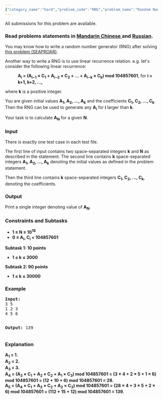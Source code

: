 ```yaml
---
{"category_name":"hard","problem_code":"RNG","problem_name":"Random Number Generator","languages_supported":{"0":"ADA","1":"ASM","2":"BASH","3":"BF","4":"C","5":"C99 strict","6":"CAML","7":"CLOJ","8":"CLPS","9":"CPP 4.3.2","10":"CPP 4.9.2","11":"CPP14","12":"CS2","13":"D","14":"ERL","15":"FORT","16":"FS","17":"GO","18":"HASK","19":"ICK","20":"ICON","21":"JAVA","22":"JS","23":"LISP clisp","24":"LISP sbcl","25":"LUA","26":"NEM","27":"NICE","28":"NODEJS","29":"PAS fpc","30":"PAS gpc","31":"PERL","32":"PERL6","33":"PHP","34":"PIKE","35":"PRLG","36":"PYTH","37":"PYTH 3.4","38":"RUBY","39":"SCALA","40":"SCM guile","41":"SCM qobi","42":"ST","43":"TCL","44":"TEXT","45":"WSPC"},"max_timelimit":15,"source_sizelimit":50000,"problem_author":"cgy4ever","problem_tester":"laycurse","date_added":"12-12-2014","tags":{"0":"cgy4ever","1":"fft","2":"hard","3":"march15"},"editorial_url":"http://discuss.codechef.com/problems/RNG","time":{"view_start_date":1426498200,"submit_start_date":1426498200,"visible_start_date":1426498200,"end_date":1735669800},"layout":"problem"}
---
```

<span class="solution-visible-txt">All submissions for this problem are available.</span><h3> Read problems statements in <a target="_blank" href="http://www.codechef.com/download/translated/MARCH15/mandarin/RNG.pdf">Mandarin Chinese </a> and <a target="_blank" href="http://www.codechef.com/download/translated/MARCH15/russian/RNG.pdf">Russian</a>.</h3>
<p>You may know how to write a random number generator (RNG) after solving <a href="http://www.codechef.com/MARCH15/problems/SEAPROAR">this problem (SEAPROAR)</a>.</p>
<p>Another way to write a RNG is to use linear recurrence relation. e.g. let's consider the following linear recurrence: </p>
<div style="margin-left: 3em;"><b>A<sub>i</sub> = (A<sub>i−1</sub> × C<sub>1</sub> + A<sub>i−2</sub> × C<sub>2</sub> + ... + A<sub>i−k</sub> × C<sub>k</sub>) mod 104857601</b>, for <b>i = k+1, k+2, ...,</b></div>
<p>  where <b>k</b> is a positive integer. </p>
<p>
You are given initial values <b>A<sub>1</sub>, A<sub>2</sub>, ..., A<sub>k</sub></b> and the coefficients <b>C<sub>1</sub>, C<sub>2</sub>, ..., C<sub>k</sub></b>. Then the RNG can be used to generate any <b>A<sub>i</sub></b> for <b>i</b> larger than <b>k</b>.
</p>
<p>Your task is to calculate <b>A<sub>N</sub></b> for a given <b>N</b>.</p>
<h3>Input</h3>
<p>There is exactly one test case in each test file.</p>
<p>The first line of input contains two space-separated integers <b>k</b> and <b>N</b> as described in the statement. The second line contains <b>k</b> space-separated integers <b>A<sub>1</sub>, A<sub>2</sub>, ..., A<sub>k</sub></b> denoting the initial values as defined in the problem statement.
</p><p> Then the third line contains <b>k</b> space-separated integers <b>C<sub>1</sub>, C<sub>2</sub>, ..., C<sub>k</sub></b>, denoting the coefficients.
<h3>Output</h3>
</p><p>Print a single integer denoting value of <b>A<sub>N</sub></b>.</p>
<h3>Constraints and Subtasks</h3>
<ul>
<li><b>1 ≤ N ≤ 10<sup>18</sup></b></li>
<li><b>0 ≤ A<sub>i</sub>, C<sub>i</sub> &lt; 104857601</b></li>
</ul>
<p></p>
<p><b>Subtask 1: 10 points</b></p>
<ul>
<li><b>1 ≤ k ≤ 3000</b></li>
</ul>
<p></p>
<p><b>Subtask 2: 90 points</b></p>
<ul>
<li><b>1 ≤ k ≤ 30000</b></li>
</ul>
<h3>Example</h3>
<pre><b>Input:</b>
3 5
1 2 3
4 5 6

<b>Output:</b>
139
</pre><h3>Explanation</h3>
<p><b>A<sub>1</sub> = 1.</b><br /><b>A<sub>2</sub> = 2.</b><br /><b>A<sub>3</sub> = 3.</b><br /><b>A<sub>4</sub> = (A<sub>3</sub> × C<sub>1</sub> + A<sub>2</sub> × C<sub>2</sub> + A<sub>1</sub> × C<sub>3</sub>) mod 104857601 = (3 × 4 + 2 × 5 + 1 × 6) mod 104857601 = (12 + 10 + 6) mod 104857601 = 28.</b><br /><b>A<sub>5</sub> = (A<sub>4</sub> × C<sub>1</sub> + A<sub>3</sub> × C<sub>2</sub> + A<sub>2</sub> × C<sub>3</sub>) mod 104857601 = (28 × 4 + 3 × 5 + 2 × 6) mod 104857601 = (112 + 15 + 12) mod 104857601 = 139.</b><br /></p>
